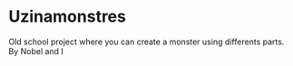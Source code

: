 # Uzinamonstres
Old school project where you can create a monster using differents parts. By Nobel and I
